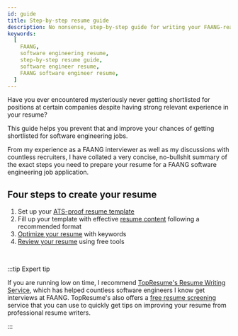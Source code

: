 ```yaml
---
id: guide
title: Step-by-step resume guide
description: No nonsense, step-by-step guide for writing your FAANG-ready software engineering resume
keywords:
  [
    FAANG,
    software engineering resume,
    step-by-step resume guide,
    software engineer resume,
    FAANG software engineer resume,
  ]
---
```


Have you ever encountered mysteriously never getting shortlisted for positions at certain companies despite having strong relevant experience in your resume?

This guide helps you prevent that and improve your chances of getting shortlisted for software engineering jobs.

From my experience as a FAANG interviewer as well as my discussions with countless recruiters, I have collated a very concise, no-bullshit summary of the exact steps you need to prepare your resume for a FAANG software engineering job application.

## Four steps to create your resume

1. Set up your [ATS-proof resume template](./ats-proof-template.md)
1. Fill up your template with effective [resume content](./write-effective-content.md) following a recommended format
1. [Optimize your resume](./optimize-resume.md) with keywords
1. [Review your resume](./free-tools-to-review-resume.md) using free tools

<br/>

:::tip Expert tip

If you are running low on time, I recommend [TopResume's Resume Writing Service](https://tidd.ly/3oezgOo), which has helped countless software engineers I know get interviews at FAANG. TopResume's also offers a [free resume screening](https://tidd.ly/3GxVIs9) service that you can use to quickly get tips on improving your resume from professional resume writers.

:::
